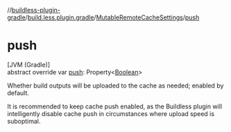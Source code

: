 //[buildless-plugin-gradle](../../../index.md)/[build.less.plugin.gradle](../index.md)/[MutableRemoteCacheSettings](index.md)/[push](push.md)

# push

[JVM (Gradle)]\
abstract override var [push](push.md): Property&lt;[Boolean](https://kotlinlang.org/api/latest/jvm/stdlib/kotlin/-boolean/index.html)&gt;

Whether build outputs will be uploaded to the cache as needed; enabled by default.

It is recommended to keep cache push enabled, as the Buildless plugin will intelligently disable cache push in circumstances where upload speed is suboptimal.
